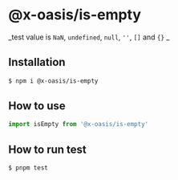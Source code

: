 # @x-oasis/is-empty

_test value is `NaN`, `undefined`, `null`, `''`, `[]` and `{}` _

## Installation

```bash
$ npm i @x-oasis/is-empty
```

## How to use

```typescript
import isEmpty from '@x-oasis/is-empty'
```

## How to run test

```bash
$ pnpm test
```